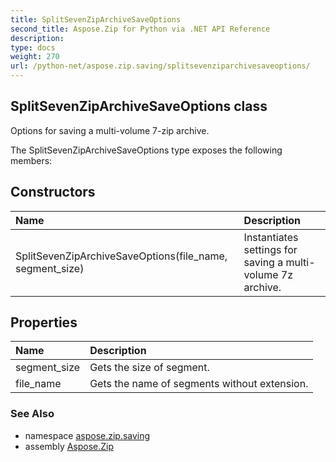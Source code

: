 ```yaml
---
title: SplitSevenZipArchiveSaveOptions
second_title: Aspose.Zip for Python via .NET API Reference
description: 
type: docs
weight: 270
url: /python-net/aspose.zip.saving/splitsevenziparchivesaveoptions/
---
```


## SplitSevenZipArchiveSaveOptions class

Options for saving a multi-volume 7-zip archive.

The SplitSevenZipArchiveSaveOptions type exposes the following members:
## Constructors
| Name | Description |
| :- | :- |
|SplitSevenZipArchiveSaveOptions(file_name, segment_size)|Instantiates settings for saving a multi-volume 7z archive.|
## Properties
| Name | Description |
| :- | :- |
|segment_size|Gets the size of segment.|
|file_name|Gets the name of segments without extension.|

### See Also

* namespace [aspose.zip.saving](/zip/python-net/aspose.zip.saving/)
* assembly [Aspose.Zip](/zip/python-net/)

